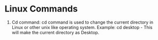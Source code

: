 # Linux Commands

1. Cd command: cd command is used to change the current directory in Linux or other unix like operating system.
    Example: cd desktop - This will make the current directory as Desktop.
            
